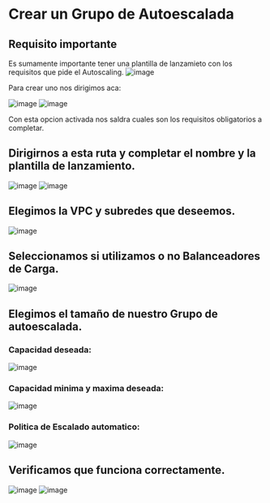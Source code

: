 # Crear un Grupo de Autoescalada
## Requisito importante
Es sumamente importante tener una plantilla de lanzamieto con los requisitos que pide el Autoscaling.
![image](https://github.com/user-attachments/assets/14f8b9a2-313e-4c74-9e28-d7698450c500)

Para crear uno nos dirigimos aca:

![image](https://github.com/user-attachments/assets/9be4487f-1daf-47b4-a772-7f9641ac1a8f)
![image](https://github.com/user-attachments/assets/4abe4663-fd56-4938-9d51-495e8bb89202)

Con esta opcion activada nos saldra cuales son los requisitos obligatorios a completar.

## Dirigirnos a esta ruta y completar el nombre y la plantilla de lanzamiento.
![image](https://github.com/user-attachments/assets/ce0f7e98-65d1-47a4-a89f-5cc4522015ef)
![image](https://github.com/user-attachments/assets/9ab72df0-9bcb-4953-bc94-8a6c49f1c7d0)

## Elegimos la VPC y subredes que deseemos.
![image](https://github.com/user-attachments/assets/a33f1af0-17ae-4bc4-bb67-92765c002b6d)

## Seleccionamos si utilizamos o no Balanceadores de Carga.
![image](https://github.com/user-attachments/assets/57c37ea4-bb74-4d25-b860-68cf271ee81e)

## Elegimos el tamaño de nuestro Grupo de autoescalada.
### Capacidad deseada:
![image](https://github.com/user-attachments/assets/dfc91d6d-4580-495c-829f-2b7579ec1e9c)

### Capacidad minima y maxima deseada:
![image](https://github.com/user-attachments/assets/562783de-2222-4152-9f12-5024957a7333)

### Politica de Escalado automatico:
![image](https://github.com/user-attachments/assets/7a8995c4-66c6-43f4-bdd0-214bf6e3a0cc)

## Verificamos que funciona correctamente.
![image](https://github.com/user-attachments/assets/43585bb1-356d-486f-9ec2-cb5c9f94ecc2)
![image](https://github.com/user-attachments/assets/cd48f6e2-fcfb-4017-bf55-d97f54c71136)
